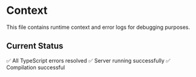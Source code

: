 # Context

This file contains runtime context and error logs for debugging purposes.

## Current Status
✅ All TypeScript errors resolved
✅ Server running successfully
✅ Compilation successful